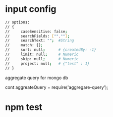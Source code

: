 
# input config
```bash
// options:
// {
//     caseSensitive: false;
//     searchFields: ["",""];
//     searchText: "";  #String
//     match: {};       
//     sort: null;      # {createdBy: -1}
//     limit: null;     # Numeric 
//     skip: null;      # Numeric 
//     project: null;   # {"test" : 1}
// }
```
aggregate query for mongo db

cont aggreateQuery = require('aggregare-query');


# npm test
